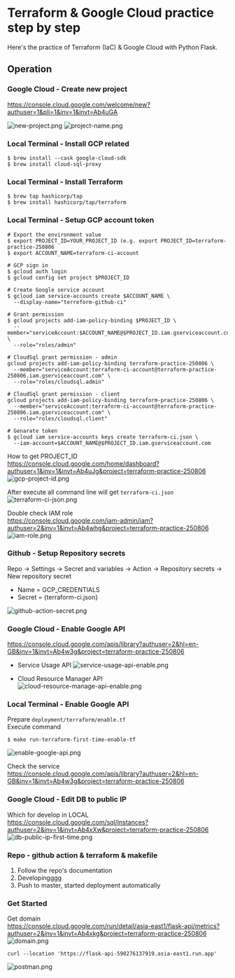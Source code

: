# Terraform & Google Cloud practice step by step

Here's the practice of Terraform (IaC) & Google Cloud with Python Flask.

## Operation

### Google Cloud - Create new project

https://console.cloud.google.com/welcome/new?authuser=1&pli=1&inv=1&invt=Ab4uGA

![new-project.png](readme/new-project.png)
![project-name.png](readme/project-name.png)

### Local Terminal - Install GCP related

``` commandline
$ brew install --cask google-cloud-sdk
$ brew install cloud-sql-proxy
```
### Local Terminal - Install Terraform
```commandline
$ brew tap hashicorp/tap
$ brew install hashicorp/tap/terraform
```

### Local Terminal - Setup GCP account token

``` commandline
# Export the environment value
$ export PROJECT_ID=YOUR_PROJECT_ID (e.g. export PROJECT_ID=terraform-practice-250806
$ export ACCOUNT_NAME=terraform-ci-account

# GCP sign in
$ gcloud auth login
$ gcloud config set project $PROJECT_ID

# Create Google service account
$ gcloud iam service-accounts create $ACCOUNT_NAME \
  --display-name="terreform-github-ci"

# Grant permission
$ gcloud projects add-iam-policy-binding $PROJECT_ID \
  --member="serviceAccount:$ACCOUNT_NAME@$PROJECT_ID.iam.gserviceaccount.com" \
  --role="roles/admin"

# CloudSql grant permission - admin
gcloud projects add-iam-policy-binding terraform-practice-250806 \
  --member="serviceAccount:terraform-ci-account@terraform-practice-250806.iam.gserviceaccount.com" \
  --role="roles/cloudsql.admin"
  
# CloudSql grant permission - client
gcloud projects add-iam-policy-binding terraform-practice-250806 \
  --member="serviceAccount:terraform-ci-account@terraform-practice-250806.iam.gserviceaccount.com" \
  --role="roles/cloudsql.client"
 
# Genarate token
$ gcloud iam service-accounts keys create terraform-ci.json \
  --iam-account=$ACCOUNT_NAME@$PROJECT_ID.iam.gserviceaccount.com
```

How to get PROJECT_ID <br>
https://console.cloud.google.com/home/dashboard?authuser=1&inv=1&invt=Ab4uJg&project=terraform-practice-250806
![gcp-project-id.png](readme/gcp-project-id.png)

After execute all command line will get `terraform-ci.json`
![terraform-ci-json.png](readme/terraform-ci-json.png)

Double check IAM role <br>
https://console.cloud.google.com/iam-admin/iam?authuser=2&inv=1&invt=Ab4whg&project=terraform-practice-250806
![iam-role.png](readme/iam-role.png)

### Github - Setup Repository secrets
Repo → Settings → Secret and variables → Action → Repository secrets → New repository secret
- Name = GCP_CREDENTIALS
- Secret = {terraform-ci.json}

![github-action-secret.png](readme/github-action-secret.png)

### Google Cloud - Enable Google API

https://console.cloud.google.com/apis/library?authuser=2&hl=en-GB&inv=1&invt=Ab4w3g&project=terraform-practice-250806

- Service Usage API
![service-usage-api-enable.png](readme/service-usage-api-enable.png)

- Cloud Resource Manager API
![cloud-resource-manage-api-enable.png](readme/cloud-resource-manage-api-enable.png)

### Local Terminal - Enable Google API
Prepare `deployment/terraform/enable.tf` <br>
Execute command
``` commandline
$ make run-terraform-first-time-enable-tf
```
![enable-google-api.png](readme/enable-google-api.png)

Check the service <br>
https://console.cloud.google.com/apis/library?authuser=2&hl=en-GB&inv=1&invt=Ab4w3g&project=terraform-practice-250806

### Google Cloud - Edit DB to public IP
Which for develop in LOCAL <br>
https://console.cloud.google.com/sql/instances?authuser=2&inv=1&invt=Ab4xXw&project=terraform-practice-250806
![db-public-ip-first-time.png](readme/db-public-ip-first-time.png)

### Repo - github action & terraform & makefile
1. Follow the repo's documentation
2. Developingggg
3. Push to master, started deployment automatically

### Get Started
Get domain <br>
https://console.cloud.google.com/run/detail/asia-east1/flask-api/metrics?authuser=2&inv=1&invt=Ab4xkg&project=terraform-practice-250806
![domain.png](readme/domain.png)
``` 
curl --location 'https://flask-api-590276137919.asia-east1.run.app'
```
![postman.png](readme/postman.png)



